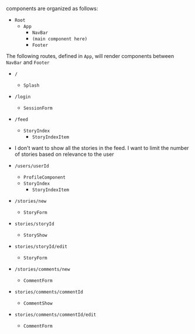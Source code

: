 components are organized as follows:
* `Root`
  * `App`
    * `NavBar`
    * `(main component here)`
    * `Footer`

The following routes, defined in `App`, will render components between `NavBar` and `Footer`
* `/`
  * `Splash`
* `/login`
  * `SessionForm`
* `/feed`
  * `StoryIndex`
    * `StoryIndexItem`
* I don't want to show all the stories in the feed.  I want to limit the number of stories based on relevance to the user

* `/users/userId`
  * `ProfileComponent`
  * `StoryIndex`
    * `StoryIndexItem`

* `/stories/new`
  * `StoryForm`
* `stories/storyId`
  * `StoryShow`
* `stories/storyId/edit`
  * `StoryForm`

* `/stories/comments/new`
  * `CommentForm`
* `stories/comments/commentId`
  * `CommentShow`
* `stories/comments/commentId/edit`
  * `CommentForm`

